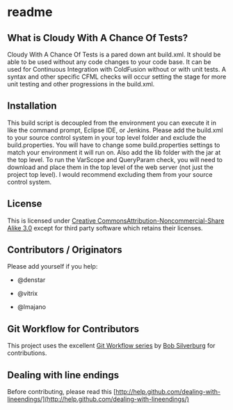 # readme

## What is Cloudy With A Chance Of Tests?
Cloudy With A Chance Of Tests is a pared down ant build.xml. It should be able to be used without any code changes to your code base. It can be used for Continuous Integration with ColdFusion without or with unit tests. A syntax and other specific CFML checks will occur setting the stage for more unit testing and other progressions in the build.xml.

## Installation
This build script is decoupled from the environment you can execute it in like the command prompt, Eclipse IDE, or Jenkins. Please add the build.xml to your source control system in your top level folder and exclude the build.properties. You will have to change some build.properties settings to match your environment it will run on. Also add the lib folder with the jar at the top level. To run the VarScope and QueryParam check, you will need to download and place them in the top level of the web server (not just the project top level). I would recommend excluding them from your source control system.

## License

This is licensed under [Creative CommonsAttribution-Noncommercial-Share Alike 3.0](http://creativecommons.org/licenses/by-nc-sa/3.0/us/) except for third party software which retains their licenses. 

## Contributors / Originators

Please add yourself if you help:

* @denstar

* @vitrix

* @lmajano

## Git Workflow for Contributors

This project uses the excellent [Git Workflow series](http://www.silverwareconsulting.com/index.cfm/Git-Workflow) by [Bob Silverburg](https://github.com/bobsilverberg/) for contributions.

## Dealing with line endings

Before contributing, please read this [http://help.github.com/dealing-with-lineendings/](http://help.github.com/dealing-with-lineendings/)